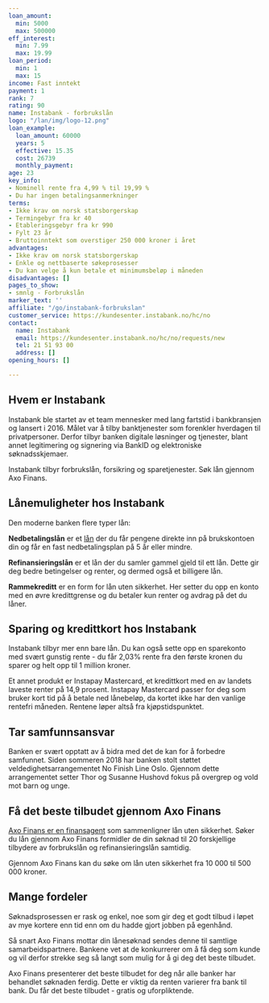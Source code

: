 ```yaml
---
loan_amount:
  min: 5000
  max: 500000
eff_interest:
  min: 7.99
  max: 19.99
loan_period:
  min: 1
  max: 15
income: Fast inntekt
payment: 1
rank: 7
rating: 90
name: Instabank - forbrukslån
logo: "/lan/img/logo-12.png"
loan_example:
  loan_amount: 60000
  years: 5
  effective: 15.35
  cost: 26739
  monthly_payment: 
age: 23
key_info:
- Nominell rente fra 4,99 % til 19,99 %
- Du har ingen betalingsanmerkninger
terms:
- Ikke krav om norsk statsborgerskap
- Termingebyr fra kr 40
- Etableringsgebyr fra kr 990
- Fylt 23 år
- Bruttoinntekt som overstiger 250 000 kroner i året
advantages:
- Ikke krav om norsk statsborgerskap
- Enkle og nettbaserte søkeprosesser
- Du kan velge å kun betale et minimumsbeløp i måneden
disadvantages: []
pages_to_show:
- smnlg - Forbrukslån
marker_text: ''
affiliate: "/go/instabank-forbrukslan"
customer_service: https://kundesenter.instabank.no/hc/no
contact:
  name: Instabank
  email: https://kundesenter.instabank.no/hc/no/requests/new
  tel: 21 51 93 00
  address: []
opening_hours: []

---
```

## Hvem er Instabank

Instabank ble startet av et team mennesker med lang fartstid i bankbransjen og lansert i 2016. Målet var å tilby banktjenester som forenkler hverdagen til privatpersoner. Derfor tilbyr banken digitale løsninger og tjenester, blant annet legitimering og signering via BankID og elektroniske søknadsskjemaer.

Instabank tilbyr forbrukslån, forsikring og sparetjenester. Søk lån gjennom Axo Finans.

<content-btn text="SØK HER" :url="affiliate" rel="nofollow"></content-btn>

## Lånemuligheter hos Instabank

Den moderne banken flere typer lån:

**Nedbetalingslån** er et [lån](https://www.dagbladet.no/lan/lan) der du får pengene direkte inn på brukskontoen din og får en fast nedbetalingsplan på 5 år eller mindre.

**Refinansieringslån** er et lån der du samler gammel gjeld til ett lån. Dette gir deg bedre betingelser og renter, og dermed også et billigere lån.

**Rammekreditt** er en form for lån uten sikkerhet. Her setter du opp en konto med en øvre kredittgrense og du betaler kun renter og avdrag på det du låner.

## Sparing og kredittkort hos Instabank

Instabank tilbyr mer enn bare lån. Du kan også sette opp en sparekonto med svært gunstig rente - du får 2,03% rente fra den første kronen du sparer og helt opp til 1 million kroner.

Et annet produkt er Instapay Mastercard, et kredittkort med en av landets laveste renter på 14,9 prosent. Instapay Mastercard passer for deg som bruker kort tid på å betale ned lånebeløp, da kortet ikke har den vanlige rentefri måneden. Rentene løper altså fra kjøpstidspunktet.

## Tar samfunnsansvar

Banken er svært opptatt av å bidra med det de kan for å forbedre samfunnet. Siden sommeren 2018 har banken stolt støttet veldedighetsarrangementet No Finish Line Oslo. Gjennom dette arrangementet setter Thor og Susanne Hushovd fokus på overgrep og vold mot barn og unge.

## Få det beste tilbudet gjennom Axo Finans

[Axo Finans er en finansagent](https://www.dagbladet.no/lan/axo-finans-as/) som sammenligner lån uten sikkerhet. Søker du lån gjennom Axo Finans formidler de din søknad til 20 forskjellige tilbydere av forbrukslån og refinansieringslån samtidig.

Gjennom Axo Finans kan du søke om lån uten sikkerhet fra 10 000 til 500 000 kroner.

## Mange fordeler

Søknadsprosessen er rask og enkel, noe som gir deg et godt tilbud i løpet av mye kortere enn tid enn om du hadde gjort jobben på egenhånd.

Så snart Axo Finans mottar din lånesøknad sendes denne til samtlige samarbeidspartnere. Bankene vet at de konkurrerer om å få deg som kunde og vil derfor strekke seg så langt som mulig for å gi deg det beste tilbudet.

Axo Finans presenterer det beste tilbudet for deg når alle banker har behandlet søknaden ferdig. Dette er viktig da renten varierer fra bank til bank. Du får det beste tilbudet - gratis og uforpliktende.

<content-btn text="SØK HER" :url="affiliate" rel="nofollow"></content-btn>